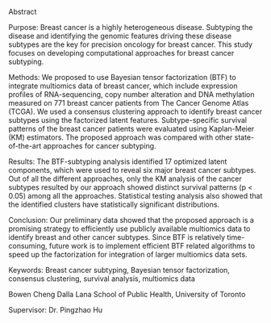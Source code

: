 Abstract

Purpose: Breast cancer is a highly heterogeneous disease. Subtyping the disease and identifying the genomic features driving these disease subtypes are the key for precision oncology for breast cancer. This study focuses on developing computational approaches for breast cancer subtyping. 

Methods: We proposed to use Bayesian tensor factorization (BTF) to integrate multiomics data of breast cancer, which include expression profiles of RNA-sequencing, copy number alteration and DNA methylation measured on 771 breast cancer patients from The Cancer Genome Atlas (TCGA). We used a consensus clustering approach to identify breast cancer subtypes using the factorized latent features. Subtype-specific survival patterns of the breast cancer patients were evaluated using Kaplan-Meier (KM) estimators. The proposed approach was compared with other state-of-the-art approaches for cancer subtyping. 

Results: The BTF-subtyping analysis identified 17 optimized latent components, which were used to reveal six major breast cancer subtypes. Out of all the different approaches, only the KM analysis of the cancer subtypes resulted by our approach showed distinct survival patterns (p < 0.05) among all the approaches. Statistical testing analysis also showed that the identified clusters have statistically significant distributions. 

Conclusion: Our preliminary data showed that the proposed approach is a promising strategy to efficiently use publicly available multiomics data to identify breast and other cancer subtypes. Since BTF is relatively time-consuming, future work is to implement efficient BTF related algorithms to speed up the factorization for integration of larger multiomics data sets.

Keywords: Breast cancer subtyping, Bayesian tensor factorization, consensus clustering, survival analysis, multiomics data


Bowen Cheng 
Dalla Lana School of Public Health, University of Toronto

Supervisor: Dr. Pingzhao Hu
